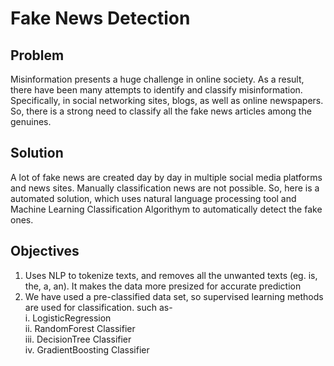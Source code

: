 # **Fake News Detection**

## **Problem**
Misinformation presents a huge challenge in online society. As a result, there have been many attempts to identify and classify misinformation. Specifically, in social networking sites, blogs, as well as online newspapers. So, there is a strong need to classify all the fake news articles among the genuines.

## **Solution**
A lot of fake news are created day by day in multiple social media platforms and news sites. Manually classification news are not possible. So, here is a automated solution, which uses natural language processing tool and Machine Learning Classification Algorithym to automatically detect the fake ones.

## **Objectives**
1. Uses NLP to tokenize texts, and removes all the unwanted texts (eg. is, the, a, an). It makes the data more presized for accurate prediction
2. We have used a pre-classified data set, so supervised learning methods are used for classification. such as-\
    i. LogisticRegression\
    ii. RandomForest Classifier\
    iii. DecisionTree Classifier\
    iv. GradientBoosting Classifier
   

